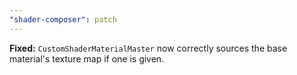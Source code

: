```yaml
---
"shader-composer": patch
---
```


**Fixed:** `CustomShaderMaterialMaster` now correctly sources the base material's texture map if one is given.
